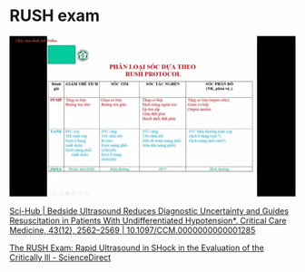 # RUSH exam




![RUSH exam-20240623111822441.webp](./200%20FILES/201%20Image/RUSH%20exam-20240623111822441.webp)

[Sci-Hub | Bedside Ultrasound Reduces Diagnostic Uncertainty and Guides Resuscitation in Patients With Undifferentiated Hypotension*. Critical Care Medicine, 43(12), 2562–2569 | 10.1097/CCM.0000000000001285](https://sci-hub.st/10.1097/CCM.0000000000001285)

[The RUSH Exam: Rapid Ultrasound in SHock in the Evaluation of the Critically lll - ScienceDirect](https://www.sciencedirect.com/science/article/abs/pii/S0733862709001175?via%3Dihub)